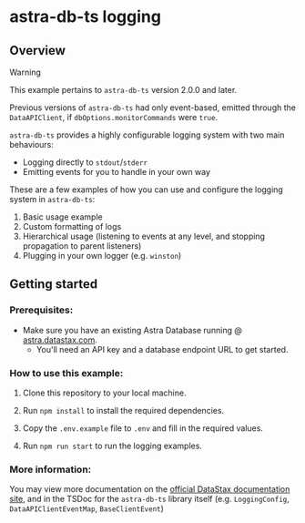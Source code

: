 # astra-db-ts logging

## Overview

> [!WARNING]  
> This example pertains to `astra-db-ts` version 2.0.0 and later.
>
> Previous versions of `astra-db-ts` had only event-based, emitted through the `DataAPIClient`, if `dbOptions.monitorCommands` were `true`.

`astra-db-ts` provides a highly configurable logging system with two main behaviours:
- Logging directly to `stdout`/`stderr`
- Emitting events for you to handle in your own way

These are a few examples of how you can use and configure the logging system in `astra-db-ts`:
1. Basic usage example
2. Custom formatting of logs
3. Hierarchical usage (listening to events at any level, and stopping propagation to parent listeners)
4. Plugging in your own logger (e.g. `winston`)

## Getting started

### Prerequisites:

- Make sure you have an existing Astra Database running @ [astra.datastax.com](https://astra.datastax.com/).
  - You'll need an API key and a database endpoint URL to get started.

### How to use this example:

1. Clone this repository to your local machine.

2. Run `npm install` to install the required dependencies.

3. Copy the `.env.example` file to `.env` and fill in the required values.

4. Run `npm run start` to run the logging examples.

### More information:

You may view more documentation on the [official DataStax documentation site](https://docs.datastax.com/en/astra-db-serverless/api-reference/typescript-client.html),
and in the TSDoc for the `astra-db-ts` library itself (e.g. `LoggingConfig`, `DataAPIClientEventMap`, `BaseClientEvent`)
